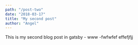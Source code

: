 ```yaml
---
path: "/post-two"
date: "2018-03-17"
title: "My second post"
author: "Angel"
---
```


This is my second blog post in gatsby
    - www
    -fwfwfef
    effefjfjj
    

    